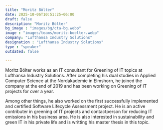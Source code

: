 ```yaml
---
title: "Moritz Bölter"
date: 2025-10-06T10:51:25+06:00
draft: false
description: "Moritz Bölter"
bg_image : "images/bg/cta-bg.webp"
image : "images/teams/moritz-boelter.webp"
company: "Lufthansa Industry Solutions"
designation : "Lufthansa Industry Solutions"
type : "speaker"
outdated: false

---
```


Moritz Bölter works as an IT consultant for Greening of IT topics at Lufthansa Industry Solutions. After completing his dual studies in Applied Computer Science at the Nordakademie in Elmshorn, he joined the company at the end of 2019 and has been working on Greening of IT projects for over a year.

Among other things, he also worked on the first successfully implemented and certified Software Lifecycle Assessment project. He is an active contributer in greening of IT projects and contactperson for reducing IT emissions in his business area. He is also interested in sustainability and green IT in his private life and is writting his master thesis in this topic.
